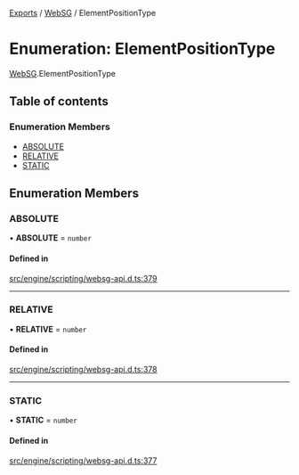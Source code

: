 [Exports](../modules.md) / [WebSG](../modules/websg) / ElementPositionType

# Enumeration: ElementPositionType

[WebSG](../modules/WebSG.md).ElementPositionType

## Table of contents

### Enumeration Members

- [ABSOLUTE](WebSG.ElementPositionType.md#absolute)
- [RELATIVE](WebSG.ElementPositionType.md#relative)
- [STATIC](WebSG.ElementPositionType.md#static)

## Enumeration Members

### ABSOLUTE

• **ABSOLUTE** = `number`

#### Defined in

[src/engine/scripting/websg-api.d.ts:379](https://github.com/matrix-org/thirdroom/blob/1005fb3d/src/engine/scripting/websg-api.d.ts#L379)

---

### RELATIVE

• **RELATIVE** = `number`

#### Defined in

[src/engine/scripting/websg-api.d.ts:378](https://github.com/matrix-org/thirdroom/blob/1005fb3d/src/engine/scripting/websg-api.d.ts#L378)

---

### STATIC

• **STATIC** = `number`

#### Defined in

[src/engine/scripting/websg-api.d.ts:377](https://github.com/matrix-org/thirdroom/blob/1005fb3d/src/engine/scripting/websg-api.d.ts#L377)

